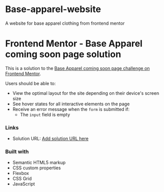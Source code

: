 # Base-apparel-website
A website for base apparel clothing from frontend mentor
# Frontend Mentor - Base Apparel coming soon page solution

This is a solution to the [Base Apparel coming soon page challenge on Frontend Mentor](https://www.frontendmentor.io/challenges/base-apparel-coming-soon-page-5d46b47f8db8a7063f9331a0).

Users should be able to:

- View the optimal layout for the site depending on their device's screen size
- See hover states for all interactive elements on the page
- Receive an error message when the `form` is submitted if:
  - The `input` field is empty

### Links

- Solution URL: [Add solution URL here](https://glorykach.github.io/Base-apparel-website/)

### Built with

- Semantic HTML5 markup
- CSS custom properties
- Flexbox
- CSS Grid
- JavaScript
